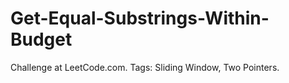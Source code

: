 # Get-Equal-Substrings-Within-Budget
Challenge at LeetCode.com. Tags: Sliding Window, Two Pointers.
